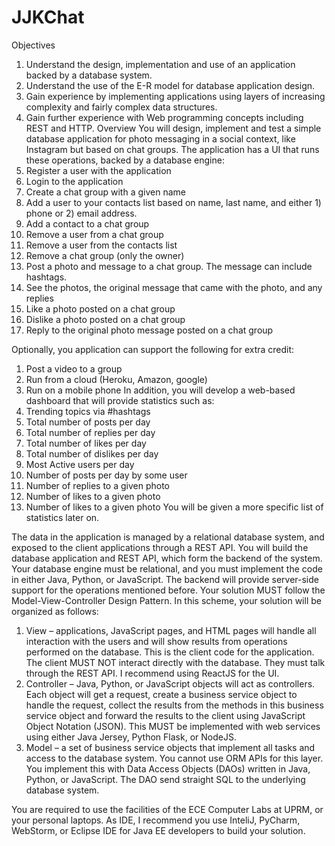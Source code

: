 # JJKChat

Objectives
1. Understand the design, implementation and use of an application backed by a database
system.
2. Understand the use of the E-R model for database application design.
3. Gain experience by implementing applications using layers of increasing complexity and
fairly complex data structures.
4. Gain further experience with Web programming concepts including REST and HTTP.
Overview
You will design, implement and test a simple database application for photo messaging in a
social context, like Instagram but based on chat groups. The application has a UI that runs these
operations, backed by a database engine:
1. Register a user with the application
2. Login to the application
3. Create a chat group with a given name
4. Add a user to your contacts list based on name, last name, and either 1) phone or 2) email
address.
5. Add a contact to a chat group
6. Remove a user from a chat group
7. Remove a user from the contacts list
8. Remove a chat group (only the owner)
9. Post a photo and message to a chat group. The message can include hashtags.
10. See the photos, the original message that came with the photo, and any replies
11. Like a photo posted on a chat group
12. Dislike a photo posted on a chat group
13. Reply to the original photo message posted on a chat group

Optionally, you application can support the following for extra credit:
1. Post a video to a group
2. Run from a cloud (Heroku, Amazon, google)
3. Run on a mobile phone
In addition, you will develop a web-based dashboard that will provide statistics such as:
1. Trending topics via #hashtags
2. Total number of posts per day
3. Total number of replies per day
4. Total number of likes per day
5. Total number of dislikes per day
6. Most Active users per day
7. Number of posts per day by some user
8. Number of replies to a given photo
9. Number of likes to a given photo
10. Number of likes to a given photo
You will be given a more specific list of statistics later on.

The data in the application is managed by a relational database system, and exposed to the
client applications through a REST API. You will build the database application and REST API,
which form the backend of the system. Your database engine must be relational, and you must
implement the code in either Java, Python, or JavaScript. The backend will provide server-side
support for the operations mentioned before.
Your solution MUST follow the Model-View-Controller Design Pattern. In this scheme, your
solution will be organized as follows:
1) View – applications, JavaScript pages, and HTML pages will handle all interaction
with the users and will show results from operations performed on the database. This
is the client code for the application. The client MUST NOT interact directly with the
database. They must talk through the REST API. I recommend using ReactJS for the
UI.
2) Controller – Java, Python, or JavaScript objects will act as controllers. Each object
will get a request, create a business service object to handle the request, collect the
results from the methods in this business service object and forward the results to the
client using JavaScript Object Notation (JSON). This MUST be implemented with
web services using either Java Jersey, Python Flask, or NodeJS.
3) Model – a set of business service objects that implement all tasks and access to the
database system. You cannot use ORM APIs for this layer. You implement this
with Data Access Objects (DAOs) written in Java, Python, or JavaScript. The DAO
send straight SQL to the underlying database system.

You are required to use the facilities of the ECE Computer Labs at UPRM, or your personal
laptops. As IDE, I recommend you use InteliJ, PyCharm, WebStorm, or Eclipse IDE for Java
EE developers to build your solution.